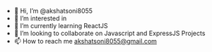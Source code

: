 - 👋 Hi, I’m @akshatsoni8055
- 👀 I’m interested in 
- 🌱 I’m currently learning ReactJS
- 💞️ I’m looking to collaborate on Javascript and ExpressJS Projects
- 📫 How to reach me akshatsoni8055@gmail.com

<!---
akshatsoni8055/akshatsoni8055 is a ✨ special ✨ repository because its `README.md` (this file) appears on your GitHub profile.
You can click the Preview link to take a look at your changes.
--->
